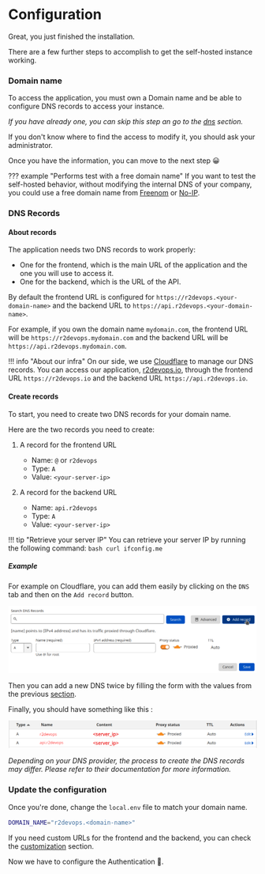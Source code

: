 
# Configuration

Great, you just finished the installation.

There are a few further steps to accomplish to get the self-hosted instance working.


### Domain name

To access the application, you must own a Domain name and be able to configure DNS records to access your instance. 

*If you have already one, you can skip this step an go to the [dns](#dns) section.*

If you don't know where to find the access to modify it, you should ask your administrator.

Once you have the information, you can move to the next step 😀

??? example "Performs test with a free domain name"
    If you want to test the self-hosted behavior, without modifying the internal DNS of your company, you could use a free domain name from [Freenom](https://www.freenom.com/en/index.html?lang=en) or [No-IP](https://www.noip.com/).



### DNS Records

#### About records

The application needs two DNS records to work properly:

* One for the frontend, which is the main URL of the application and the one you will use to access it.
* One for the backend, which is the URL of the API.

By default the frontend URL is configured for `https://r2devops.<your-domain-name>` and the backend URL to `https://api.r2devops.<your-domain-name>`.

For example, if you own the domain name `mydomain.com`, the frontend URL will be `https://r2devops.mydomain.com` and the backend URL will be `https://api.r2devops.mydomain.com`.

!!! info "About our infra"
    On our side, we use [Cloudflare](https://www.cloudflare.com/) to manage our DNS records.
    You can access our application, [r2devops.io](https://r2devops.io), through the frontend URL `https://r2devops.io` and the backend URL `https://api.r2devops.io`.

#### Create records 

To start, you need to create two DNS records for your domain name.


Here are the two records you need to create:

1. A record for the frontend URL
    * Name: `@` or `r2devops`
    * Type: `A`
    * Value: `<your-server-ip>`

2. A record for the backend URL
    * Name: `api.r2devops`
    * Type: `A`
    * Value: `<your-server-ip>`

!!! tip "Retrieve your server IP"
    You can retrieve your server IP by running the following command:
    ```bash
    curl ifconfig.me
    ```

##### Example

For example on Cloudflare, you can add them easily by clicking on the `DNS` tab and then on the `Add record` button.

![Cloudflare "Add Record" action](images/add_record_cloudflare.png)

Then you can add a new DNS twice by filling the form with the values from the previous [section](/configuration-domain/#create-records).

Finally, you should have something like this : 

![Cloudflare "Add Record" action](images/dns_records_cloudflare.png)

*Depending on your DNS provider, the process to create the DNS records may differ. Please refer to their documentation for more information.*

### Update the configuration

Once you're done, change the `local.env` file to match your domain name.

```bash
DOMAIN_NAME="r2devops.<domain-name>"
```

If you need custom URLs for the frontend and the backend, you can check the [customization](/customization/#customization) section.


Now we have to configure the Authentication 🔐.